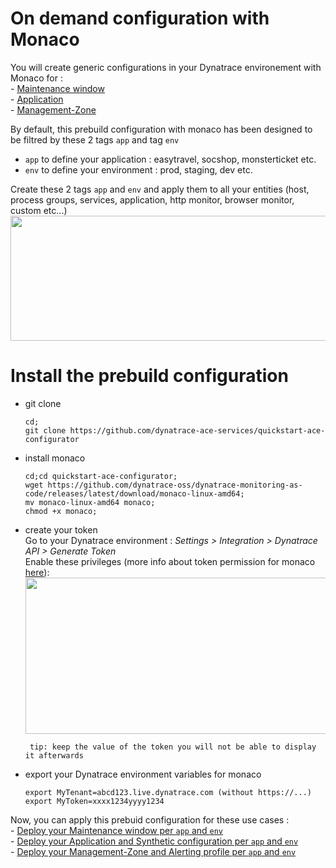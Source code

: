 # On demand configuration with Monaco

You will create generic configurations in your Dynatrace environement with Monaco for :   
      - [Maintenance window](/Maintenance-Window)  
      - [Application](/Application)  
      - [Management-Zone](/Management-Zone)  

By default, this prebuild configuration with monaco has been designed to be filtred by these 2 tags `app` and tag `env` 
   - `app` to define your application : easytravel, socshop, monsterticket etc.  
   - `env` to define your environment : prod, staging, dev etc. 
    
Create these 2 tags `app` and `env` and apply them to all your entities (host, process groups, services, application, http monitor, browser monitor, custom etc...)  
    <img src="https://user-images.githubusercontent.com/40337213/119023814-af310d00-b9a2-11eb-8fe8-e83b6b53fc4e.png" width="600" height="200">


# Install the prebuild configuration

- git clone 
      
      cd;
      git clone https://github.com/dynatrace-ace-services/quickstart-ace-configurator

- install monaco

      cd;cd quickstart-ace-configurator;
      wget https://github.com/dynatrace-oss/dynatrace-monitoring-as-code/releases/latest/download/monaco-linux-amd64;
      mv monaco-linux-amd64 monaco;
      chmod +x monaco;
    
- create your token   
Go to your Dynatrace environment :  _Settings > Integration > Dynatrace API > Generate Token_   
Enable these privileges (more info about token permission for monaco [here](https://github.com/dynatrace-oss/dynatrace-monitoring-as-code#supported-configuration-types-and-token-permissions)):  
    <img src="https://user-images.githubusercontent.com/40337213/115966397-aed15d80-a52d-11eb-8156-a278b8f9a489.png" width="700" height="250">

       tip: keep the value of the token you will not be able to display it afterwards 

-  export your Dynatrace environment variables for monaco 

       export MyTenant=abcd123.live.dynatrace.com (without https://...)
       export MyToken=xxxx1234yyyy1234


Now, you can apply this prebuid configuration for these use cases :    
      - [Deploy your Maintenance window  per `app` and `env`](/Maintenance-Window)  
      - [Deploy your Application and Synthetic configuration per `app` and `env`](/Application)  
      - [Deploy your Management-Zone and Alerting profile  per `app` and `env`](/Management-Zone)  

